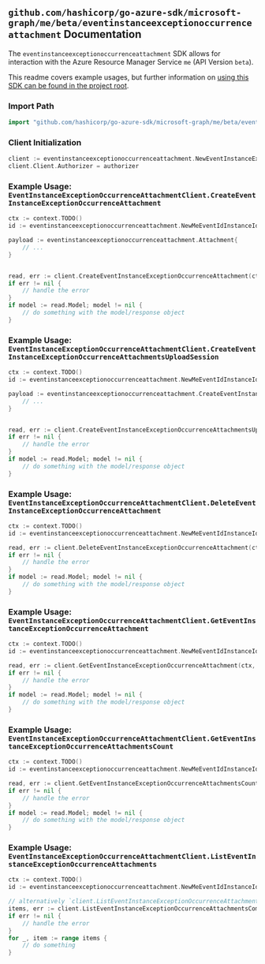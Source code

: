 
## `github.com/hashicorp/go-azure-sdk/microsoft-graph/me/beta/eventinstanceexceptionoccurrenceattachment` Documentation

The `eventinstanceexceptionoccurrenceattachment` SDK allows for interaction with the Azure Resource Manager Service `me` (API Version `beta`).

This readme covers example usages, but further information on [using this SDK can be found in the project root](https://github.com/hashicorp/go-azure-sdk/tree/main/docs).

### Import Path

```go
import "github.com/hashicorp/go-azure-sdk/microsoft-graph/me/beta/eventinstanceexceptionoccurrenceattachment"
```


### Client Initialization

```go
client := eventinstanceexceptionoccurrenceattachment.NewEventInstanceExceptionOccurrenceAttachmentClientWithBaseURI("https://management.azure.com")
client.Client.Authorizer = authorizer
```


### Example Usage: `EventInstanceExceptionOccurrenceAttachmentClient.CreateEventInstanceExceptionOccurrenceAttachment`

```go
ctx := context.TODO()
id := eventinstanceexceptionoccurrenceattachment.NewMeEventIdInstanceIdExceptionOccurrenceID("eventIdValue", "eventId1Value", "eventId2Value")

payload := eventinstanceexceptionoccurrenceattachment.Attachment{
	// ...
}


read, err := client.CreateEventInstanceExceptionOccurrenceAttachment(ctx, id, payload)
if err != nil {
	// handle the error
}
if model := read.Model; model != nil {
	// do something with the model/response object
}
```


### Example Usage: `EventInstanceExceptionOccurrenceAttachmentClient.CreateEventInstanceExceptionOccurrenceAttachmentsUploadSession`

```go
ctx := context.TODO()
id := eventinstanceexceptionoccurrenceattachment.NewMeEventIdInstanceIdExceptionOccurrenceID("eventIdValue", "eventId1Value", "eventId2Value")

payload := eventinstanceexceptionoccurrenceattachment.CreateEventInstanceExceptionOccurrenceAttachmentsUploadSessionRequest{
	// ...
}


read, err := client.CreateEventInstanceExceptionOccurrenceAttachmentsUploadSession(ctx, id, payload)
if err != nil {
	// handle the error
}
if model := read.Model; model != nil {
	// do something with the model/response object
}
```


### Example Usage: `EventInstanceExceptionOccurrenceAttachmentClient.DeleteEventInstanceExceptionOccurrenceAttachment`

```go
ctx := context.TODO()
id := eventinstanceexceptionoccurrenceattachment.NewMeEventIdInstanceIdExceptionOccurrenceIdAttachmentID("eventIdValue", "eventId1Value", "eventId2Value", "attachmentIdValue")

read, err := client.DeleteEventInstanceExceptionOccurrenceAttachment(ctx, id, eventinstanceexceptionoccurrenceattachment.DefaultDeleteEventInstanceExceptionOccurrenceAttachmentOperationOptions())
if err != nil {
	// handle the error
}
if model := read.Model; model != nil {
	// do something with the model/response object
}
```


### Example Usage: `EventInstanceExceptionOccurrenceAttachmentClient.GetEventInstanceExceptionOccurrenceAttachment`

```go
ctx := context.TODO()
id := eventinstanceexceptionoccurrenceattachment.NewMeEventIdInstanceIdExceptionOccurrenceIdAttachmentID("eventIdValue", "eventId1Value", "eventId2Value", "attachmentIdValue")

read, err := client.GetEventInstanceExceptionOccurrenceAttachment(ctx, id, eventinstanceexceptionoccurrenceattachment.DefaultGetEventInstanceExceptionOccurrenceAttachmentOperationOptions())
if err != nil {
	// handle the error
}
if model := read.Model; model != nil {
	// do something with the model/response object
}
```


### Example Usage: `EventInstanceExceptionOccurrenceAttachmentClient.GetEventInstanceExceptionOccurrenceAttachmentsCount`

```go
ctx := context.TODO()
id := eventinstanceexceptionoccurrenceattachment.NewMeEventIdInstanceIdExceptionOccurrenceID("eventIdValue", "eventId1Value", "eventId2Value")

read, err := client.GetEventInstanceExceptionOccurrenceAttachmentsCount(ctx, id, eventinstanceexceptionoccurrenceattachment.DefaultGetEventInstanceExceptionOccurrenceAttachmentsCountOperationOptions())
if err != nil {
	// handle the error
}
if model := read.Model; model != nil {
	// do something with the model/response object
}
```


### Example Usage: `EventInstanceExceptionOccurrenceAttachmentClient.ListEventInstanceExceptionOccurrenceAttachments`

```go
ctx := context.TODO()
id := eventinstanceexceptionoccurrenceattachment.NewMeEventIdInstanceIdExceptionOccurrenceID("eventIdValue", "eventId1Value", "eventId2Value")

// alternatively `client.ListEventInstanceExceptionOccurrenceAttachments(ctx, id, eventinstanceexceptionoccurrenceattachment.DefaultListEventInstanceExceptionOccurrenceAttachmentsOperationOptions())` can be used to do batched pagination
items, err := client.ListEventInstanceExceptionOccurrenceAttachmentsComplete(ctx, id, eventinstanceexceptionoccurrenceattachment.DefaultListEventInstanceExceptionOccurrenceAttachmentsOperationOptions())
if err != nil {
	// handle the error
}
for _, item := range items {
	// do something
}
```
